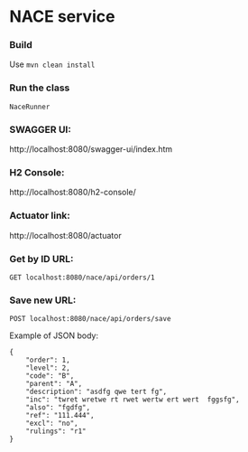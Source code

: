 # NACE service

### Build
Use `mvn clean install`

### Run the class
`NaceRunner`

### SWAGGER UI:
http://localhost:8080/swagger-ui/index.htm

### H2 Console:
http://localhost:8080/h2-console/

### Actuator link:
http://localhost:8080/actuator

### Get by ID URL:
`GET localhost:8080/nace/api/orders/1`

### Save new URL:
`POST localhost:8080/nace/api/orders/save`

Example of JSON body:
```
{
    "order": 1,
    "level": 2,
    "code": "B",
    "parent": "A",
    "description": "asdfg qwe tert fg",
    "inc": "twret wretwe rt rwet wertw ert wert  fggsfg",
    "also": "fgdfg",
    "ref": "111.444",
    "excl": "no",
    "rulings": "r1"
}
```